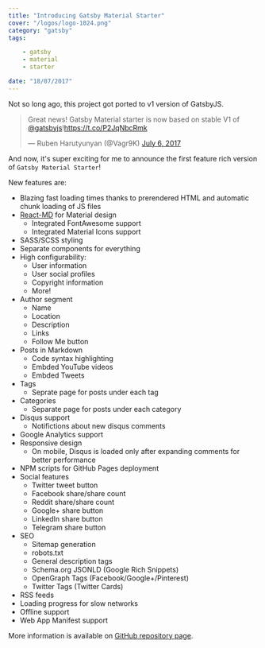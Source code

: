 ```yaml
---
title: "Introducing Gatsby Material Starter"
cover: "/logos/logo-1024.png"
category: "gatsby"
tags:

    - gatsby
    - material
    - starter

date: "18/07/2017"
---
```


Not so long ago, this project got ported to v1 version of GatsbyJS.
<blockquote class="twitter-tweet" data-lang="en"><p lang="en" dir="ltr">Great news! Gatsby Material starter is now based on stable V1 of <a href="https://twitter.com/gatsbyjs">@gatsbyjs</a>!<a href="https://t.co/P2JqNbcRmk">https://t.co/P2JqNbcRmk</a></p>&mdash; Ruben Harutyunyan (@Vagr9K) <a href="https://twitter.com/Vagr9K/status/883073085963993089">July 6, 2017</a></blockquote>

And now, it's super exciting for me to announce the first feature rich version of `Gatsby Material Starter`!

New features are:

* Blazing fast loading times thanks to prerendered HTML and automatic chunk loading of JS files
* [React-MD](https://github.com/mlaursen/react-md) for Material design
  * Integrated FontAwesome support
  * Integrated Material Icons support
* SASS/SCSS styling
* Separate components for everything
* High configurability:
  * User information
  * User social profiles
  * Copyright information
  * More!
* Author segment
  * Name
  * Location
  * Description
  * Links
  * Follow Me button
* Posts in Markdown
  * Code syntax highlighting
  * Embded YouTube videos
  * Embded Tweets
* Tags
  * Seprate page for posts under each tag
* Categories
  * Separate page for posts under each category
* Disqus support
  * Notifictions about new disqus comments
* Google Analytics support
* Responsive design
  * On mobile, Disqus is loaded only after expanding comments for better performance
* NPM scripts for GitHub Pages deployment
* Social features
  * Twitter tweet button
  * Facebook share/share count
  * Reddit share/share count
  * Google+ share button
  * LinkedIn share button
  * Telegram share button
* SEO
  * Sitemap generation
  * robots.txt
  * General description tags
  * Schema.org JSONLD (Google Rich Snippets)
  * OpenGraph Tags (Facebook/Google+/Pinterest)
  * Twitter Tags (Twitter Cards)
* RSS feeds
* Loading progress for slow networks
* Offline support
* Web App Manifest support

More information is available on [GitHub repository page](https://github.com/Vagr9K/gatsby-material-starter).

